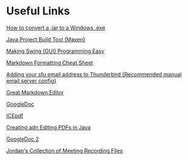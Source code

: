 Useful Links
============

[How to convert a .jar to a Windows .exe](https://stackoverflow.com/questions/147181/how-can-i-convert-my-java-program-to-an-exe-file)

[Java Project Build Tool (Maven)](https://en.wikipedia.org/wiki/Apache_Maven)

[Making Swing (GUI) Programming Easy](https://code.google.com/p/javabuilders/)

[Markdown Formatting Cheat Sheet](https://github.com/adam-p/markdown-here/wiki/Markdown-Cheatsheet)

[Adding your sfu email address to Thunderbird {Recommended manual email server config}](http://www.sfu.ca/biology/facilities/computer/email/thunderbirdsetup.html)

[Great Markdown Editor](http://markdownpad.com/)

[GoogleDoc](https://docs.google.com/document/d/1kxi05ADhvrbr3SO9T7ZK3w4J83j7TJ6dg0c0qmxNwN0/edit?usp=sharing)

[ICEpdf](http://www.icesoft.org/java/projects/ICEpdf/documentation.jsf)

[Creating adn Editing PDFs in Java](http://www.vogella.com/tutorials/JavaPDF/article.html)

[GoogleDoc 2](https://docs.google.com/document/d/1dkISAxYpGWtGSLQiHWuiRlMO_dAPjn4NMZzyCeOMAfw/edit?usp=sharing)

[Jordan's Collection of Meeting Recording Files](https://skydrive.live.com/redir?resid=D0A87066CFF36442!15437&authkey=!AJEB8R0olb5ihB8&ithint=folder%2c)
